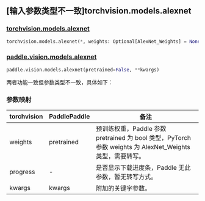 ## [输入参数类型不一致]torchvision.models.alexnet

### [torchvision.models.alexnet](https://pytorch.org/vision/stable/models/alexnet.html)

```python
torchvision.models.alexnet(*, weights: Optional[AlexNet_Weights] = None, progress: bool = True, **kwargs: Any)
```

### [paddle.vision.models.alexnet](https://www.paddlepaddle.org.cn/documentation/docs/zh/api/paddle/vision/models/alexnet_cn.html)

```python
paddle.vision.models.alexnet(pretrained=False, **kwargs)
```

两者功能一致但参数类型不一致，具体如下：

### 参数映射

| torchvision | PaddlePaddle | 备注 |
| ----------- | ------------ | ---- |
| weights     | pretrained   | 预训练权重，Paddle 参数 pretrained 为 bool 类型，PyTorch 参数 weights 为 AlexNet_Weights 类型，需要转写。|
| progress    | -            | 是否显示下载进度条，Paddle 无此参数，暂无转写方式。|
| kwargs      | kwargs       | 附加的关键字参数。|
